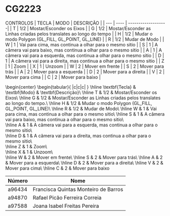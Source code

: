 # CG2223
CONTROLOS
| TECLA | MODO | DESCRIÇÃO |
| --- | ---- | -------------------|
|  T  | 1/2 | Mostar/Esconder os Eixos |
|  G  | 1/2 | Mostar/Esconder as Linhas criadas pelos translates ao longo do tempo |
|  H  | 1/2 | Mudar o modo Polygon (GL\_FILL, GL\_POINT, GL\_LINE) |
|  R  | 1/2 | Mudar de Modo | 
|  W  | 1 | Vai para cima, mas continua a olhar para o mesmo sitio |
|  S  | 1 | A câmera vai para baixo, mas continua a olhar para o mesmo sitio |
|  A  | 1 | A câmera vai para a esquerda, mas continua a olhar para o mesmo sitio |
|  D  | 1 | A câmera vai para a direita, mas continua a olhar para o mesmo sitio |
|  Z  | 1 | Zoom |
|  X  | 1 | Unzoom |
|  W  | 2 | Mover em frente |
|  S  | 2 | Mover para trás |
|  A  | 2 | Mover para a esquerda |
|  D  | 2 | Mover para a direita |
|  V  | 2 | Mover para cima |
|  C  | 2 | Mover para baixo |


\begin{center}
\begin{tabular}{ |c|c|c| }
\hline
 \textbf{Tecla} & \textbf{Modo}  & \textbf{Descrição}\\ 
\hline
T & 1/2 & Mostar/Esconder os Eixos\\
\hline
G & 1/2 & Mostar/Esconder as Linhas criadas pelos translates ao longo do tempo.\\
\hline
H & 1/2 & Mudar o modo Polygon (GL\_FILL, GL\_POINT, GL\_LINE)\\
\hline
R & 1/2 & Mudar de Modo\\
\hline
 W & 1 & Vai para cima, mas continua a olhar para o mesmo sitio\\
\hline
 S &  1 & A câmera vai para baixo, mas continua a olhar para o mesmo sitio\\  
\hline
 A &  1 & A câmera vai para a esquerda, mas continua a olhar para o mesmo sitio\\  
\hline
 D &  1 & A câmera vai para a direita, mas continua a olhar para o mesmo sitio\\  
\hline
 Z & 1 & Zoom\\  
\hline
 X & 1 & Unzoom\\  
\hline
W & 2 & Mover em frente\\
\hline
S & 2 & Mover para trás\\
\hline
A & 2 & Mover para a esquerda\\
\hline
D & 2 & Mover para a direita\\
\hline
V & 2 & Mover para cima\\
\hline
C & 2 & Mover para baixo

| Número | Nome |
| ------- | ---- |
|  a96434  | Francisca Quintas Monteiro de Barros |
|  a94870  | Rafael Picão Ferreira Correia        |
|  a97588  | Joana Isabel Freitas Pereira         |
